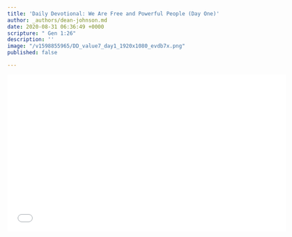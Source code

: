 ```yaml
---
title: 'Daily Devotional: We Are Free and Powerful People (Day One)'
author: _authors/dean-johnson.md
date: 2020-08-31 06:36:49 +0000
scripture: " Gen 1:26"
description: ''
image: "/v1598855965/DD_value7_day1_1920x1080_evdb7x.png"
published: false

---
```

<iframe src="[https://player.vimeo.com/video/453191208](https://player.vimeo.com/video/453191208 "https://player.vimeo.com/video/453191208")" width="640" height="360" frameborder="0" allow="autoplay; fullscreen" allowfullscreen></iframe>